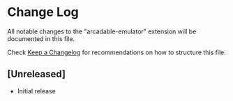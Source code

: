 # Change Log

All notable changes to the "arcadable-emulator" extension will be documented in this file.

Check [Keep a Changelog](http://keepachangelog.com/) for recommendations on how to structure this file.

## [Unreleased]

- Initial release